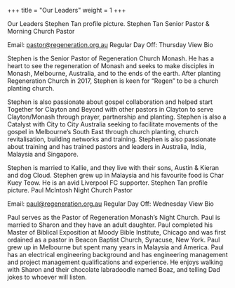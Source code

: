+++
title = "Our Leaders"
weight = 1
+++

Our Leaders Stephen Tan profile picture. Stephen Tan Senior Pastor & Morning
Church Pastor

Email: pastor@regeneration.org.au Regular Day Off: Thursday View Bio

Stephen is the Senior Pastor of Regeneration Church Monash. He has a heart to
see the regeneration of Monash and seeks to make disciples in Monash, Melbourne,
Australia, and to the ends of the earth. After planting Regeneration Church in
2017, Stephen is keen for “Regen” to be a church planting church.

Stephen is also passionate about gospel collaboration and helped start Together
for Clayton and Beyond with other pastors in Clayton to serve Clayton/Monash
through prayer, partnership and planting. Stephen is also a Catalyst with City
to City Australia seeking to facilitate movements of the gospel in Melbourne’s
South East through church planting, church revitalisation, building networks and
training. Stephen is also passionate about training and has trained pastors and
leaders in Australia, India, Malaysia and Singapore.

Stephen is married to Kallie, and they live with their sons, Austin & Kieran and
dog Cloud. Stephen grew up in Malaysia and his favourite food is Char Kuey Teow.
He is an avid Liverpool FC supporter. Stephen Tan profile picture. Paul McIntosh
Night Church Pastor

Email: paul@regeneration.org.au Regular Day Off: Wednesday View Bio

Paul serves as the Pastor of Regeneration Monash’s Night Church. Paul is married
to Sharon and they have an adult daughter. Paul completed his Master of Biblical
Exposition at Moody Bible Institute, Chicago and was first ordained as a pastor
in Beacon Baptist Church, Syracuse, New York. Paul grew up in Melbourne but
spent many years in Malaysia and America. Paul has an electrical engineering
background and has engineering management and project management qualifications
and experience. He enjoys walking with Sharon and their chocolate labradoodle
named Boaz, and telling Dad jokes to whoever will listen.
